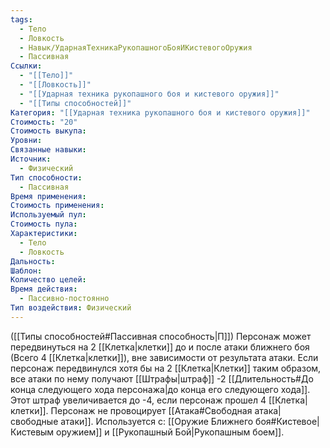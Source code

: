 ```yaml
---
tags:
  - Тело
  - Ловкость
  - Навык/УдарнаяТехникаРукопашногоБояИКистевогоОружия
  - Пассивная
Ссылки:
  - "[[Тело]]"
  - "[[Ловкость]]"
  - "[[Ударная техника рукопашного боя и кистевого оружия]]"
  - "[[Типы способностей]]"
Категория: "[[Ударная техника рукопашного боя и кистевого оружия]]"
Стоимость: "20"
Стоимость выкупа: 
Уровни: 
Связанные навыки: 
Источник:
  - Физический
Тип способности:
  - Пассивная
Время применения: 
Стоимость применения: 
Используемый пул: 
Стоимость пула: 
Характеристики:
  - Тело
  - Ловкость
Дальность: 
Шаблон: 
Количество целей: 
Время действия:
  - Пассивно-постоянно
Тип воздействия: Физический
---
```

([[Типы способностей#Пассивная способность|П]]) Персонаж может передвинуться на 2 [[Клетка|клетки]] до и после атаки ближнего боя (Всего 4 [[Клетка|клетки]]), вне зависимости от результата атаки. Если персонаж передвинулся хотя бы на 2 [[Клетка|Клетки]] таким образом, все атаки по нему получают [[Штрафы|штраф]] -2 [[Длительность#До конца следующего хода персонажа|до конца его следующего хода]]. Этот штраф увеличивается до -4, если персонаж прошел 4 [[Клетка|клетки]]. Персонаж не провоцирует [[Атака#Свободная атака|свободные атаки]].
Используется с: [[Оружие Ближнего боя#Кистевое|Кистевым оружием]] и [[Рукопашный Бой|Рукопашным боем]].